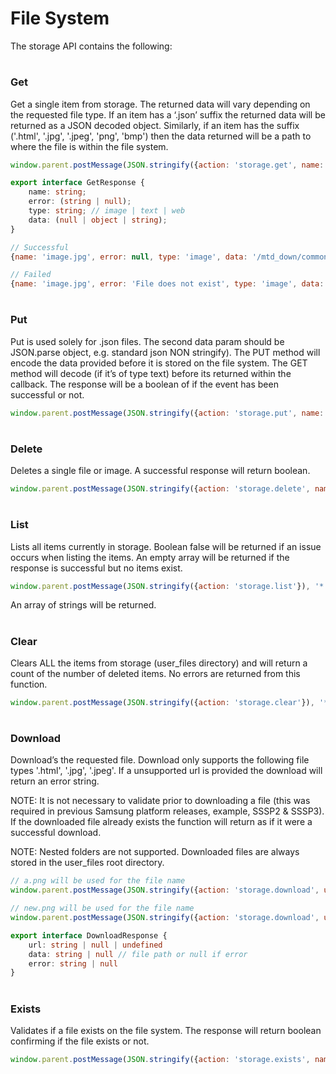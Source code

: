 # File System

The storage API contains the following:

#

### Get

Get a single item from storage. The returned data will vary depending on the requested file type. 
If an item has a ‘.json’ suffix the returned data will be returned as a JSON decoded object. Similarly, 
if an item has the suffix ('.html', '.jpg', '.jpeg', 'png', 'bmp') then the data returned will be a path to where 
the file is within the file system.


````javascript
window.parent.postMessage(JSON.stringify({action: 'storage.get', name: 'text.json'}), '*');
````

````typescript
export interface GetResponse {
    name: string;
    error: (string | null);
    type: string; // image | text | web
    data: (null | object | string);
}
````

````javascript
// Successful
{name: 'image.jpg', error: null, type: 'image', data: '/mtd_down/common/MrPlayer/user_files/image.jpg'}

// Failed
{name: 'image.jpg', error: 'File does not exist', type: 'image', data: null}
````

#


### Put

Put is used solely for .json files. The second data param should be JSON.parse object, e.g. standard json NON stringify). 
The PUT method will encode the data provided before it is stored on the file system. 
The GET method will decode (if it’s of type text) before its returned within the callback. 
The response will be a boolean of if the event has been successful or not.

````javascript
window.parent.postMessage(JSON.stringify({action: 'storage.put', name: 'text.json', data: 'my data string'}), '*');
````

#


### Delete

Deletes a single file or image. A successful response will return boolean.

````javascript
window.parent.postMessage(JSON.stringify({action: 'storage.delete', name: 'mrx.png'}), '*');
````

#

### List

Lists all items currently in storage. 
Boolean false will be returned if an issue occurs when listing the items. 
An empty array will be returned if the response is successful but no items exist.

````javascript
window.parent.postMessage(JSON.stringify({action: 'storage.list'}), '*');
````

An array of strings will be returned.


#


### Clear

Clears ALL the items from storage (user_files directory) and will return a count of the number of deleted items. 
No errors are returned from this function.

````javascript
window.parent.postMessage(JSON.stringify({action: 'storage.clear'}), '*');
````

#


### Download

Download’s the requested file. Download only supports the following file types '.html', '.jpg', '.jpeg'. If a unsupported url is provided the download will return an error string.

NOTE: It is not necessary to validate prior to downloading a file (this was required in previous Samsung platform releases, example, SSSP2 & SSSP3). If the downloaded file already exists the function will return as if it were a successful download.

NOTE: Nested folders are not supported. Downloaded files are always stored in the user_files root directory.

````javascript
// a.png will be used for the file name
window.parent.postMessage(JSON.stringify({action: 'storage.download', url: 'https://mrx.technology/assets/images/compatible/a.png'}), '*');

// new.png will be used for the file name
window.parent.postMessage(JSON.stringify({action: 'storage.download', url: 'https://mrx.technology/assets/images/compatible/a.png', name: 'new.png'}), '*');
````

````typescript
export interface DownloadResponse {
    url: string | null | undefined
    data: string | null // file path or null if error
    error: string | null
}
````

#


### Exists

Validates if a file exists on the file system. The response will return boolean confirming if the file exists or not.

````javascript
window.parent.postMessage(JSON.stringify({action: 'storage.exists', name: 'mrx.png'}), '*');
````
